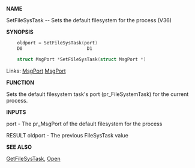 
**NAME**

SetFileSysTask -- Sets the default filesystem for the process (V36)

**SYNOPSIS**

```c
    oldport = SetFileSysTask(port)
    D0                        D1

    struct MsgPort *SetFileSysTask(struct MsgPort *)

```
Links: [MsgPort](_0099) [MsgPort](_0099) 

**FUNCTION**

Sets the default filesystem task's port (pr_FileSystemTask) for the
current process.

**INPUTS**

port - The pr_MsgPort of the default filesystem for the process

RESULT
oldport - The previous FileSysTask value

**SEE ALSO**

[GetFileSysTask](GetFileSysTask), [Open](Open)
